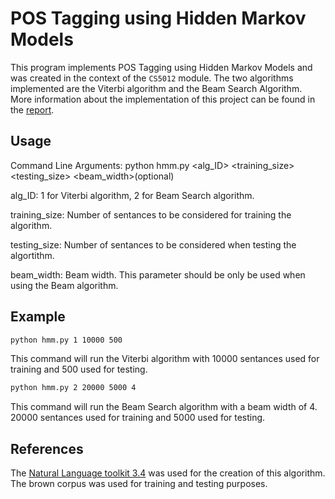 # POS Tagging using Hidden Markov Models
This program implements POS Tagging using Hidden Markov Models and was created in the context of the `CS5012` module. The two algorithms implemented are the Viterbi algorithm and the Beam Search Algorithm. More information about the implementation of this project can be found in the [report](Report.md).

## Usage
Command Line Arguments: python hmm.py <alg_ID> <training_size> <testing_size> <beam_width>(optional)

alg_ID: 1 for Viterbi algorithm, 2 for Beam Search algorithm.

training_size: Number of sentances to be considered for training the algorithm.

testing_size: Number of sentances to be considered when testing the algortithm.

beam_width: Beam width. This parameter should be only be used when using the Beam algorithm.

## Example
```bash
python hmm.py 1 10000 500 
```

This command will run the Viterbi algorithm with 10000 sentances used for training and 500 used for testing.

```bash
python hmm.py 2 20000 5000 4 
```

This command will run the Beam Search algorithm with a beam width of 4. 20000 sentances used for training and 5000 used for testing. 

## References
The [Natural Language toolkit 3.4](https://www.nltk.org/) was used for the creation of this algorithm. The brown corpus was used for training and testing purposes.